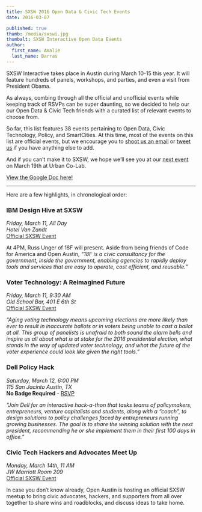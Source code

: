 ```yaml
---
title: SXSW 2016 Open Data & Civic Tech Events
date: 2016-03-07

published: true
thumb: /media/sxswi.jpg
thumbalt: SXSW Interactive Open Data Events
author:
  first_name: Amalie
  last_name: Barras
---
```


SXSW Interactive takes place in Austin during March 10-15 this year. It will feature hundreds of panels, workshops, and parties, and even a visit from President Obama.

As always, combing through all the official and unofficial events while keeping track of RSVPs can be super daunting, so we decided to help our our Open Data & Civic Tech friends with a curated list of relevant events to choose from.

So far, this list features 38 events pertaining to Open Data, Civic Technology, Policy, and SmartCities. At this time, most of the events on this list are official events, but we encourage you to [shoot us an email](mailto:info@open-austin.org) or [tweet us](http://twitter.com/openaustin) if you have anything else to add.

And if you can’t make it to SXSW, we hope we’ll see you at our [next event](https://www.meetup.com/Open-Austin/events/228334335/) on March 19th at Urban Co-Lab.

[View the Google Doc here!](https://docs.google.com/spreadsheets/d/1VnBJafxvbeIkGemBpu_l3UNt7JRV8u5KNnG3tJGpESQ/edit#gid=0)

---------

Here are a few highlights, in chronological order:

### IBM Design Hive at SXSW
*Friday, March 11, All Day*<br />
*Hotel Van Zandt*<br />
[Official SXSW Event](http://schedule.sxsw.com/2016/events/event_OE04783)

At 4PM, Russ Unger of 18F will present. Aside from being friends of Code for America and Open Austin, _“18F is a civic consultancy for the government, inside the government, enabling agencies to rapidly deploy tools and services that are easy to operate, cost efficient, and reusable.”_

### Voter Technology: A Reimagined Future
*Friday, March 11, 9:30 AM*<br />
*Old School Bar, 401 E 6th St*<br />
[Official SXSW Event](http://schedule.sxsw.com/2016/events/event_PP58068)

_“Aging voting technology means upcoming elections are more likely than ever to result in inaccurate ballots or in voters being unable to cast a ballot at all. This group of panelists is unafraid to both sound the alarm bells and inspire us all about what is at stake for the 2016 presidential election, what stands in the way of updated voter technology, and what the future of the voter experience could look like given the right tools.”_

### Dell Policy Hack
*Saturday, March 12, 6:00 PM*<br />
*115 San Jacinto Austin, TX*<br />
**No Badge Required** - [RSVP](https://dell-policy-hack.splashthat.com/)

_“Join Dell for an interactive hack-a-thon that tasks teams of policymakers, entrepreneurs, venture capitalists and students, along with a “coach”, to design solutions to policy challenges faced by entrepreneurs running growing businesses. The goal is to share the winning solution with the next president, recommending he or she implement them in their first 100 days in office.”_

### Civic Tech Hackers and Advocates Meet Up
*Monday, March 14th, 11 AM*<br />
*JW Marriott Room 209*<br />
[Official SXSW Event](http://schedule.sxsw.com/2016/events/event_PP55660)

In case you don’t know already, Open Austin is hosting an official SXSW meetup to bring civic advocates, hackers, and supporters from all over together to share wins and roadblocks, and discuss ideas to take home.
